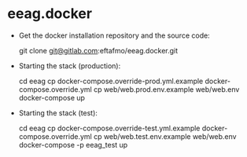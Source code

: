 # eeag.docker

* Get the docker installation repository and the source code:

	git clone git@gitlab.com:eftafmo/eeag.docker.git



* Starting the stack (production):

	cd eeag
	cp docker-compose.override-prod.yml.example docker-compose.override.yml
	cp web/web.prod.env.example web/web.env
	docker-compose up

* Starting the stack (test):

	cd eeag
	cp docker-compose.override-test.yml.example docker-compose.override.yml
	cp web/web.test.env.example web/web.env
	docker-compose -p eeag_test up
